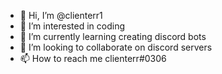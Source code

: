- 👋 Hi, I’m @clienterr1
- 👀 I’m interested in coding
- 🌱 I’m currently learning creating discord bots
- 💞️ I’m looking to collaborate on discord servers
- 📫 How to reach me clienterr#0306

<!---
clienterr1/clienterr1 is a ✨ special ✨ repository because its `README.md` (this file) appears on your GitHub profile.
You can click the Preview link to take a look at your changes.
--->
